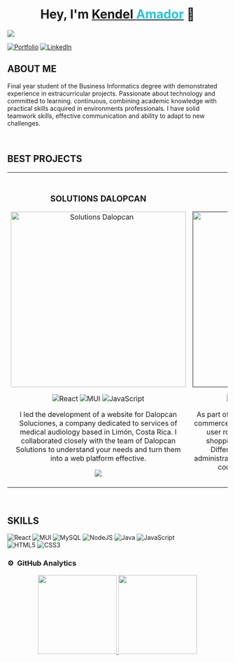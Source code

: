<div align="center">
  <h1 align="center">Hey, I'm <a href="https://kendel.netlify.app/">Kendel <span style="color: #26C6DA;">Amador</span></a> 👋</h1>
</div>
<img src="https://imgur.com/dcBpePn.png">

[![Portfolio](https://img.shields.io/badge/Portfolio-Visit-%2326C6DA?style=for-the-badge&logo=)](https://kendel.netlify.app/)
[![LinkedIn](https://img.shields.io/badge/LinkedIn-Connect-%2326C6DA?style=for-the-badge&logo=linkedin)](https://www.linkedin.com/in/kendel-amador/)



## ABOUT ME

<p>Final year student of the Business Informatics degree with demonstrated experience in
extracurricular projects. Passionate about technology and committed to learning.
continuous, combining academic knowledge with practical skills acquired in environments
professionals. I have solid teamwork skills, effective communication and ability
to adapt to new challenges. </p>
<br>

## BEST PROJECTS
<table>
<tr>
<td width="50%">
<h3 align="center">SOLUTIONS DALOPCAN</h3>
<div align="center">
<a href="https://dalopcan.netlify.app/" target="_blank"><img src="https://imgur.com/NascLPr.jpeg" width="400" alt="Solutions Dalopcan"></a>

![React](https://img.shields.io/badge/react-%2326C6DA.svg?style=for-the-badge&logo=react&logoColor=white)
![MUI](https://img.shields.io/badge/MUI-%2326C6DA.svg?style=for-the-badge&logo=mui&logoColor=white)
![JavaScript](https://img.shields.io/badge/javascript-%2326C6DA.svg?style=for-the-badge&logo=javascript&logoColor=white)

<p>I led the development of a website for Dalopcan Soluciones, a company dedicated to services of medical audiology based in Limón, Costa Rica. I collaborated closely with the team of Dalopcan Solutions to understand your needs and turn them into a web platform effective.</p>
<a href="https://github.com/kendel-amador/dalopcan" target="_blank">
<img src="https://img.shields.io/badge/CODE-26C6DA?style=for-the-badge&logo=github&logoColor=white">
</a>
</div>

                                                                                      
</td>

<td width="50%">
               <br>
<h3 align="center">HOTWEELS</h3>
<div align="center">                                       
<a href="" target="_blank"><img src="https://imgur.com/sAPkXAM.jpeg" width="400" alt="Hoteweels"></a>

![Angular](https://img.shields.io/badge/angular-%2326C6DA.svg?style=for-the-badge&logo=angular&logoColor=white)
![MySQL](https://img.shields.io/badge/mysql-%2326C6DA.svg?style=for-the-badge&logo=mysql&logoColor=white)
![Bootstrap](https://img.shields.io/badge/bootstrap-%2326C6DA.svg?style=for-the-badge&logo=bootstrap&logoColor=white)

</p>As part of a UCR course project, I developed an e-commerce platform with inventory management and user role-based access control. It featured a shopping cart, and robust inventory tracking. Different user roles had distinct privileges: administrators managed inventory and regular users could browse and purchase products.</p>
<a href="https://github.com/kendel-amador/hotweels/tree/master" target="_blank">
<img src="https://img.shields.io/badge/CODE-26C6DA?style=for-the-badge&logo=github&logoColor=white">
</a>
</div>                                                             
</table>  
</div>
<br>

## SKILLS

![React](https://img.shields.io/badge/react-%2320232a.svg?style=for-the-badge&logo=react&logoColor=%2361DAFB)
![MUI](https://img.shields.io/badge/MUI-%230081CB.svg?style=for-the-badge&logo=mui&logoColor=white)
![MySQL](https://img.shields.io/badge/mysql-4479A1.svg?style=for-the-badge&logo=mysql&logoColor=white)
![NodeJS](https://img.shields.io/badge/node.js-6DA55F?style=for-the-badge&logo=node.js&logoColor=white)
![Java](https://img.shields.io/badge/java-%23ED8B00.svg?style=for-the-badge&logo=openjdk&logoColor=white)
![JavaScript](https://img.shields.io/badge/javascript-%23323330.svg?style=for-the-badge&logo=javascript&logoColor=%23F7DF1E)\
![HTML5](https://img.shields.io/badge/html5-%23E34F26.svg?style=for-the-badge&logo=html5&logoColor=white)
![CSS3](https://img.shields.io/badge/css3-%231572B6.svg?style=for-the-badge&logo=css3&logoColor=white)
<br>

### ⚙️ &nbsp;GitHub Analytics

<p align="center">
<a href="https://github.com/kendel-amador">
  <img height="180em" src="https://github-readme-stats-eight-theta.vercel.app/api?username=kendel-amador&show_icons=true&theme=algolia&include_all_commits=true&count_private=true"/>
  <img height="180em" src="https://github-readme-stats-eight-theta.vercel.app/api/top-langs/?username=kendel-amador&layout=compact&langs_count=8&theme=algolia"/>
</a>
</p>


